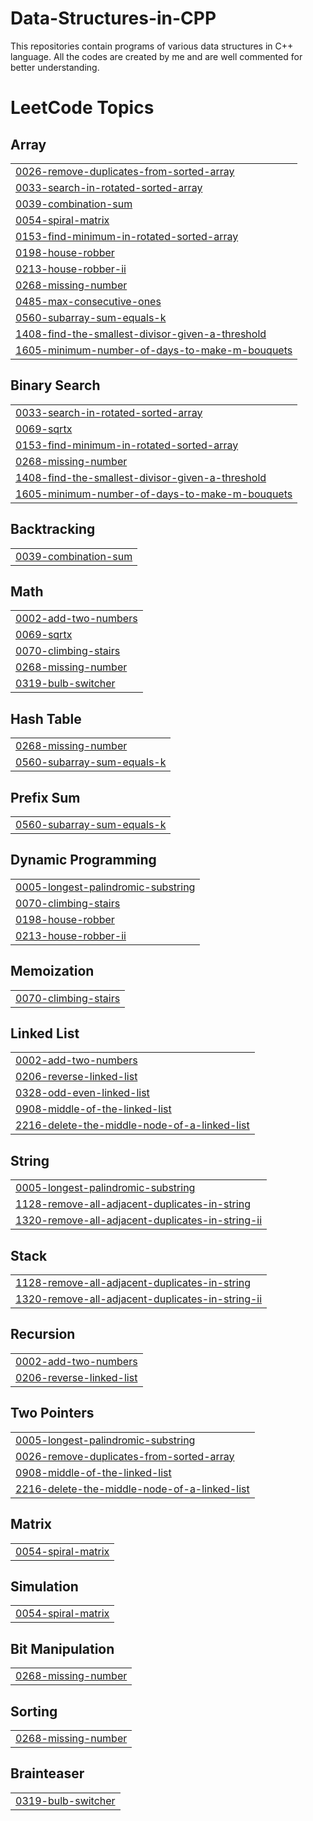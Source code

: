 # Data-Structures-in-CPP
This repositories contain programs of various data structures in C++ language. All the codes are created by me and are well commented for better understanding.

<!---LeetCode Topics Start-->
# LeetCode Topics
## Array
|  |
| ------- |
| [0026-remove-duplicates-from-sorted-array](https://github.com/Sakshamwane/Data-Structures-in-CPP/tree/master/0026-remove-duplicates-from-sorted-array) |
| [0033-search-in-rotated-sorted-array](https://github.com/Sakshamwane/Data-Structures-in-CPP/tree/master/0033-search-in-rotated-sorted-array) |
| [0039-combination-sum](https://github.com/Sakshamwane/Data-Structures-in-CPP/tree/master/0039-combination-sum) |
| [0054-spiral-matrix](https://github.com/Sakshamwane/Data-Structures-in-CPP/tree/master/0054-spiral-matrix) |
| [0153-find-minimum-in-rotated-sorted-array](https://github.com/Sakshamwane/Data-Structures-in-CPP/tree/master/0153-find-minimum-in-rotated-sorted-array) |
| [0198-house-robber](https://github.com/Sakshamwane/Data-Structures-in-CPP/tree/master/0198-house-robber) |
| [0213-house-robber-ii](https://github.com/Sakshamwane/Data-Structures-in-CPP/tree/master/0213-house-robber-ii) |
| [0268-missing-number](https://github.com/Sakshamwane/Data-Structures-in-CPP/tree/master/0268-missing-number) |
| [0485-max-consecutive-ones](https://github.com/Sakshamwane/Data-Structures-in-CPP/tree/master/0485-max-consecutive-ones) |
| [0560-subarray-sum-equals-k](https://github.com/Sakshamwane/Data-Structures-in-CPP/tree/master/0560-subarray-sum-equals-k) |
| [1408-find-the-smallest-divisor-given-a-threshold](https://github.com/Sakshamwane/Data-Structures-in-CPP/tree/master/1408-find-the-smallest-divisor-given-a-threshold) |
| [1605-minimum-number-of-days-to-make-m-bouquets](https://github.com/Sakshamwane/Data-Structures-in-CPP/tree/master/1605-minimum-number-of-days-to-make-m-bouquets) |
## Binary Search
|  |
| ------- |
| [0033-search-in-rotated-sorted-array](https://github.com/Sakshamwane/Data-Structures-in-CPP/tree/master/0033-search-in-rotated-sorted-array) |
| [0069-sqrtx](https://github.com/Sakshamwane/Data-Structures-in-CPP/tree/master/0069-sqrtx) |
| [0153-find-minimum-in-rotated-sorted-array](https://github.com/Sakshamwane/Data-Structures-in-CPP/tree/master/0153-find-minimum-in-rotated-sorted-array) |
| [0268-missing-number](https://github.com/Sakshamwane/Data-Structures-in-CPP/tree/master/0268-missing-number) |
| [1408-find-the-smallest-divisor-given-a-threshold](https://github.com/Sakshamwane/Data-Structures-in-CPP/tree/master/1408-find-the-smallest-divisor-given-a-threshold) |
| [1605-minimum-number-of-days-to-make-m-bouquets](https://github.com/Sakshamwane/Data-Structures-in-CPP/tree/master/1605-minimum-number-of-days-to-make-m-bouquets) |
## Backtracking
|  |
| ------- |
| [0039-combination-sum](https://github.com/Sakshamwane/Data-Structures-in-CPP/tree/master/0039-combination-sum) |
## Math
|  |
| ------- |
| [0002-add-two-numbers](https://github.com/Sakshamwane/Data-Structures-in-CPP/tree/master/0002-add-two-numbers) |
| [0069-sqrtx](https://github.com/Sakshamwane/Data-Structures-in-CPP/tree/master/0069-sqrtx) |
| [0070-climbing-stairs](https://github.com/Sakshamwane/Data-Structures-in-CPP/tree/master/0070-climbing-stairs) |
| [0268-missing-number](https://github.com/Sakshamwane/Data-Structures-in-CPP/tree/master/0268-missing-number) |
| [0319-bulb-switcher](https://github.com/Sakshamwane/Data-Structures-in-CPP/tree/master/0319-bulb-switcher) |
## Hash Table
|  |
| ------- |
| [0268-missing-number](https://github.com/Sakshamwane/Data-Structures-in-CPP/tree/master/0268-missing-number) |
| [0560-subarray-sum-equals-k](https://github.com/Sakshamwane/Data-Structures-in-CPP/tree/master/0560-subarray-sum-equals-k) |
## Prefix Sum
|  |
| ------- |
| [0560-subarray-sum-equals-k](https://github.com/Sakshamwane/Data-Structures-in-CPP/tree/master/0560-subarray-sum-equals-k) |
## Dynamic Programming
|  |
| ------- |
| [0005-longest-palindromic-substring](https://github.com/Sakshamwane/Data-Structures-in-CPP/tree/master/0005-longest-palindromic-substring) |
| [0070-climbing-stairs](https://github.com/Sakshamwane/Data-Structures-in-CPP/tree/master/0070-climbing-stairs) |
| [0198-house-robber](https://github.com/Sakshamwane/Data-Structures-in-CPP/tree/master/0198-house-robber) |
| [0213-house-robber-ii](https://github.com/Sakshamwane/Data-Structures-in-CPP/tree/master/0213-house-robber-ii) |
## Memoization
|  |
| ------- |
| [0070-climbing-stairs](https://github.com/Sakshamwane/Data-Structures-in-CPP/tree/master/0070-climbing-stairs) |
## Linked List
|  |
| ------- |
| [0002-add-two-numbers](https://github.com/Sakshamwane/Data-Structures-in-CPP/tree/master/0002-add-two-numbers) |
| [0206-reverse-linked-list](https://github.com/Sakshamwane/Data-Structures-in-CPP/tree/master/0206-reverse-linked-list) |
| [0328-odd-even-linked-list](https://github.com/Sakshamwane/Data-Structures-in-CPP/tree/master/0328-odd-even-linked-list) |
| [0908-middle-of-the-linked-list](https://github.com/Sakshamwane/Data-Structures-in-CPP/tree/master/0908-middle-of-the-linked-list) |
| [2216-delete-the-middle-node-of-a-linked-list](https://github.com/Sakshamwane/Data-Structures-in-CPP/tree/master/2216-delete-the-middle-node-of-a-linked-list) |
## String
|  |
| ------- |
| [0005-longest-palindromic-substring](https://github.com/Sakshamwane/Data-Structures-in-CPP/tree/master/0005-longest-palindromic-substring) |
| [1128-remove-all-adjacent-duplicates-in-string](https://github.com/Sakshamwane/Data-Structures-in-CPP/tree/master/1128-remove-all-adjacent-duplicates-in-string) |
| [1320-remove-all-adjacent-duplicates-in-string-ii](https://github.com/Sakshamwane/Data-Structures-in-CPP/tree/master/1320-remove-all-adjacent-duplicates-in-string-ii) |
## Stack
|  |
| ------- |
| [1128-remove-all-adjacent-duplicates-in-string](https://github.com/Sakshamwane/Data-Structures-in-CPP/tree/master/1128-remove-all-adjacent-duplicates-in-string) |
| [1320-remove-all-adjacent-duplicates-in-string-ii](https://github.com/Sakshamwane/Data-Structures-in-CPP/tree/master/1320-remove-all-adjacent-duplicates-in-string-ii) |
## Recursion
|  |
| ------- |
| [0002-add-two-numbers](https://github.com/Sakshamwane/Data-Structures-in-CPP/tree/master/0002-add-two-numbers) |
| [0206-reverse-linked-list](https://github.com/Sakshamwane/Data-Structures-in-CPP/tree/master/0206-reverse-linked-list) |
## Two Pointers
|  |
| ------- |
| [0005-longest-palindromic-substring](https://github.com/Sakshamwane/Data-Structures-in-CPP/tree/master/0005-longest-palindromic-substring) |
| [0026-remove-duplicates-from-sorted-array](https://github.com/Sakshamwane/Data-Structures-in-CPP/tree/master/0026-remove-duplicates-from-sorted-array) |
| [0908-middle-of-the-linked-list](https://github.com/Sakshamwane/Data-Structures-in-CPP/tree/master/0908-middle-of-the-linked-list) |
| [2216-delete-the-middle-node-of-a-linked-list](https://github.com/Sakshamwane/Data-Structures-in-CPP/tree/master/2216-delete-the-middle-node-of-a-linked-list) |
## Matrix
|  |
| ------- |
| [0054-spiral-matrix](https://github.com/Sakshamwane/Data-Structures-in-CPP/tree/master/0054-spiral-matrix) |
## Simulation
|  |
| ------- |
| [0054-spiral-matrix](https://github.com/Sakshamwane/Data-Structures-in-CPP/tree/master/0054-spiral-matrix) |
## Bit Manipulation
|  |
| ------- |
| [0268-missing-number](https://github.com/Sakshamwane/Data-Structures-in-CPP/tree/master/0268-missing-number) |
## Sorting
|  |
| ------- |
| [0268-missing-number](https://github.com/Sakshamwane/Data-Structures-in-CPP/tree/master/0268-missing-number) |
## Brainteaser
|  |
| ------- |
| [0319-bulb-switcher](https://github.com/Sakshamwane/Data-Structures-in-CPP/tree/master/0319-bulb-switcher) |
<!---LeetCode Topics End-->